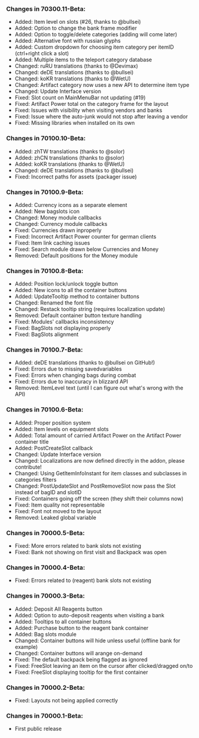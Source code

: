 ### Changes in 70300.11-Beta:

- Added: Item level on slots (#26, thanks to @bullsei)
- Added: Option to change the bank frame modifier
- Added: Option to toggle/delete categories (adding will come later)
- Added: Alternative font with russian glyphs
- Added: Custom dropdown for choosing item category per itemID (ctrl+right click a slot)
- Added: Multiple items to the teleport category database
- Changed: ruRU translations (thanks to @Devimax)
- Changed: deDE translations (thanks to @bullsei)
- Changed: koKR translations (thanks to @WetU)
- Changed: Artifact category now uses a new API to determine item type
- Changed: Update Interface version
- Fixed: Slot count on MainMenuBar not updating (#19)
- Fixed: Artifact Power total on the category frame for the layout
- Fixed: Issues with visibility when visiting vendors and banks
- Fixed: Issue where the auto-junk would not stop after leaving a vendor
- Fixed: Missing libraries when installed on its own

### Changes in 70100.10-Beta:

- Added: zhTW translations (thanks to @solor)
- Added: zhCN translations (thanks to @solor)
- Added: koKR translations (thanks to @WetU)
- Changed: deDE translations (thanks to @bullsei)
- Fixed: Incorrect paths for assets (packager issue)

### Changes in 70100.9-Beta:

- Added: Currency icons as a separate element
- Added: New bagslots icon
- Changed: Money module callbacks
- Changed: Currency module callbacks
- Fixed: Currencies drawn inproperly
- Fixed: Incorrect Artifact Power counter for german clients
- Fixed: Item link caching issues
- Fixed: Search module drawn below Currencies and Money
- Removed: Default positions for the Money module

### Changes in 70100.8-Beta:

- Added: Position lock/unlock toggle button
- Added: New icons to all the container buttons
- Added: UpdateTooltip method to container buttons
- Changed: Renamed the font file
- Changed: Restack tooltip string (requires localization update)
- Removed: Default container button texture handling
- Fixed: Modules' callbacks inconsistency
- Fixed: BagSlots not displaying properly
- Fixed: BagSlots alignment

### Changes in 70100.7-Beta:

- Added: deDE translations (thanks to @bullsei on GitHub!)
- Fixed: Errors due to missing savedvariables
- Fixed: Errors when changing bags during combat
- Fixed: Errors due to inaccuracy in blizzard API
- Removed: ItemLevel text (until I can figure out what's wrong with the API)

### Changes in 70100.6-Beta:

- Added: Proper position system
- Added: Item levels on equipment slots
- Added: Total amount of carried Artifact Power on the Artifact Power container title
- Added: PostCreateSlot callback
- Changed: Update Interface version
- Changed: Localizations are now defined directly in the addon, please contribute!
- Changed: Using GetItemInfoInstant for item classes and subclasses in categories filters
- Changed: PostUpdateSlot and PostRemoveSlot now pass the Slot instead of bagID and slotID
- Fixed: Containers going off the screen (they shift their columns now)
- Fixed: Item quality not representable
- Fixed: Font not moved to the layout
- Removed: Leaked global variable

### Changes in 70000.5-Beta:

- Fixed: More errors related to bank slots not existing
- Fixed: Bank not showing on first visit and Backpack was open

### Changes in 70000.4-Beta:

- Fixed: Errors related to (reagent) bank slots not existing

### Changes in 70000.3-Beta:

- Added: Deposit All Reagents button
- Added: Option to auto-deposit reagents when visiting a bank
- Added: Tooltips to all container buttons
- Added: Purchase button to the reagent bank container
- Added: Bag slots module
- Changed: Container buttons will hide unless useful (offline bank for example)
- Changed: Container buttons will arange on-demand
- Fixed: The default backpack being flagged as ignored
- Fixed: FreeSlot leaving an item on the cursor after clicked/dragged on/to
- Fixed: FreeSlot displaying tooltip for the first container

### Changes in 70000.2-Beta:

- Fixed: Layouts not being applied correctly

### Changes in 70000.1-Beta:

- First public release
